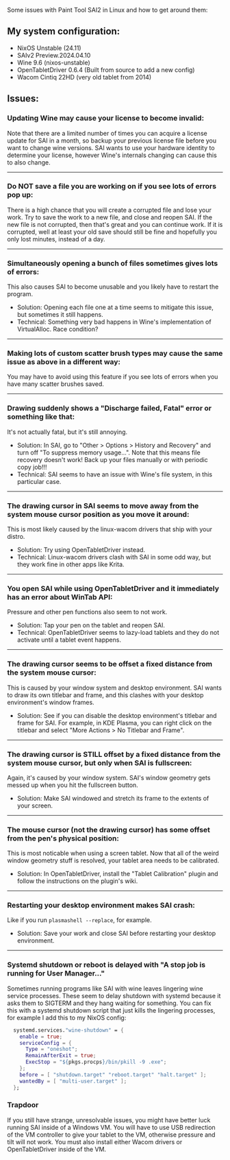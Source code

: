 Some issues with Paint Tool SAI2 in Linux and how to get around them:

## My system configuration:
- NixOS Unstable (24.11)
- SAIv2 Preview.2024.04.10
- Wine 9.6 (nixos-unstable)
- OpenTabletDriver 0.6.4 (Built from source to add a new config)
- Wacom Cintiq 22HD (very old tablet from 2014)

## Issues:

### Updating Wine may cause your license to become invalid:
Note that there are a limited number of times you can acquire a license update for SAI in a month,
so backup your previous license file before you want to change wine versions. SAI wants to use your hardware
identity to determine your license, however Wine's internals changing can cause this to also change.

---
### Do NOT save a file you are working on if you see lots of errors pop up:
There is a high chance that you will create a corrupted file and lose your work.
Try to save the work to a new file, and close and reopen SAI. If the new file is not corrupted,
then that's great and you can continue work. If it is corrupted, well at least your old save should
still be fine and hopefully you only lost minutes, instead of a day.

---
### Simultaneously opening a bunch of files sometimes gives lots of errors:
This also causes SAI to become unusable and you likely have to restart the program.
- Solution: Opening each file one at a time seems to mitigate this issue, but sometimes it still happens.
- Technical: Something very bad happens in Wine's implementation of VirtualAlloc. Race condition?

---
### Making lots of custom scatter brush types may cause the same issue as above in a different way:
You may have to avoid using this feature if you see lots of errors when you have many scatter brushes saved.

---
### Drawing suddenly shows a "Discharge failed, Fatal" error or something like that:
It's not actually fatal, but it's still annoying.
- Solution: In SAI, go to "Other > Options > History and Recovery" and turn off "To suppress memory usage...".
  Note that this means file recovery doesn't work! Back up your files manually or with periodic copy job!!!
- Technical: SAI seems to have an issue with Wine's file system, in this particular case.

---
### The drawing cursor in SAI seems to move away from the system mouse cursor position as you move it around:
This is most likely caused by the linux-wacom drivers that ship with your distro.
- Solution: Try using OpenTabletDriver instead.
- Technical: Linux-wacom drivers clash with SAI in some odd way, but they work fine in other apps like Krita.

---
### You open SAI while using OpenTabletDriver and it immediately has an error about WinTab API:
Pressure and other pen functions also seem to not work.
- Solution: Tap your pen on the tablet and reopen SAI.
- Technical: OpenTabletDriver seems to lazy-load tablets and they do not activate until a tablet event happens.

---
### The drawing cursor seems to be offset a fixed distance from the system mouse cursor:
This is caused by your window system and desktop environment. SAI wants to draw its own titlebar and frame,
and this clashes with your desktop environment's window frames.
- Solution: See if you can disable the desktop environment's titlebar and frame for SAI. For example,
  in KDE Plasma, you can right click on the titlebar and select "More Actions > No Titlebar and Frame".

---
### The drawing cursor is STILL offset by a fixed distance from the system mouse cursor, but only when SAI is fullscreen:
Again, it's caused by your window system. SAI's window geometry gets messed up when you hit the fullscreen button.
- Solution: Make SAI windowed and stretch its frame to the extents of your screen.

---
### The mouse cursor (not the drawing cursor) has some offset from the pen's physical position:
This is most noticable when using a screen tablet. Now that all of the weird window geometry stuff is resolved, your tablet area needs to be calibrated.
- Solution: In OpenTabletDriver, install the "Tablet Calibration" plugin and follow the instructions on the plugin's wiki.

---
### Restarting your desktop environment makes SAI crash:
Like if you run `plasmashell --replace`, for example.
- Solution: Save your work and close SAI before restarting your desktop environment.

---
### Systemd shutdown or reboot is delayed with "A stop job is running for User Manager..."
Sometimes running programs like SAI with wine leaves lingering wine service processes.
These seem to delay shutdown with systemd because it asks them to SIGTERM and they hang waiting for something.
You can fix this with a systemd shutdown script that just kills the lingering processes, for example I add this to my NixOS config:
```nix
  systemd.services."wine-shutdown" = {
    enable = true;
    serviceConfig = {
      Type = "oneshot";
      RemainAfterExit = true;
      ExecStop = "${pkgs.procps}/bin/pkill -9 .exe";
    };
    before = [ "shutdown.target" "reboot.target" "halt.target" ];
    wantedBy = [ "multi-user.target" ];
  };
```
### Trapdoor
If you still have strange, unresolvable issues, you might have better luck running SAI inside of a Windows VM.
You will have to use USB redirection of the VM controller to give your tablet to the VM, otherwise pressure and tilt will not work.
You must also install either Wacom drivers or OpenTabletDriver inside of the VM.
